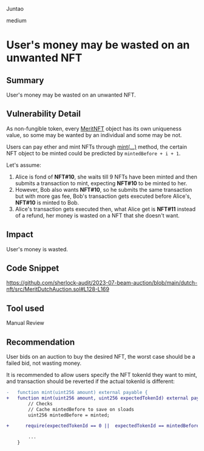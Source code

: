 Juntao

medium

# User's money may be wasted on an unwanted NFT

## Summary

User's money may be wasted on an unwanted NFT.

## Vulnerability Detail

As non-fungible token, every [MeritNFT](https://github.com/sherlock-audit/2023-07-beam-auction/blob/main/dutch-nft/src/MeritNFT.sol#L10) object has its own uniqueness value, so some may be wanted by an individual and some may be not.

Users can pay ether and mint NFTs through [mint(...)](https://github.com/sherlock-audit/2023-07-beam-auction/blob/main/dutch-nft/src/MeritDutchAuction.sol#L128-L169) method, the certain NFT object to be minted could be predicted by `mintedBefore + i + 1`.

Let's assume:
1. Alice is fond of **NFT#10**, she waits till 9 NFTs have been minted and then submits a transaction to mint, expecting **NFT#10** to be minted to her.
2. However, Bob also wants **NFT#10**, so he submits the same transaction but with more gas fee, Bob's transaction gets executed before Alice's, **NFT#10** is minted to Bob. 
3. Alice's transaction gets executed then, what Alice get is **NFT#11** instead of a refund, her money is wasted on a NFT that she doesn't want.

## Impact

User's money is wasted.

## Code Snippet

https://github.com/sherlock-audit/2023-07-beam-auction/blob/main/dutch-nft/src/MeritDutchAuction.sol#L128-L169

## Tool used

Manual Review

## Recommendation

User bids on an auction to buy the desired NFT, the worst case should be a failed bid, not wasting money.

It is recommended to allow users specify the NFT tokenId they want to mint, and transaction should be reverted if the actual tokenId is different:
```diff
-   function mint(uint256 amount) external payable {
+   function mint(uint256 amount, uint256 expectedTokenId) external payable {
        // Checks
        // Cache mintedBefore to save on sloads
        uint256 mintedBefore = minted;

+      require(expectedTokenId == 0 ||  expectedTokenId == mintedBefore + 1)

        ...
    }
```
